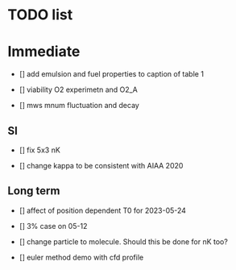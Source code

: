 # TODO list 

# Immediate


- [] add emulsion and fuel properties to caption of table 1

- [] viability O2 experimetn and O2_A

- [] mws mnum fluctuation and decay

## SI 


- [] fix 5x3 nK

- [] change kappa to be consistent with AIAA 2020


## Long term


- [] affect of position dependent T0 for 2023-05-24

- [] 3% case on 05-12

- [] change particle to molecule. Should this be done for nK too? 

- [] euler method demo with cfd profile